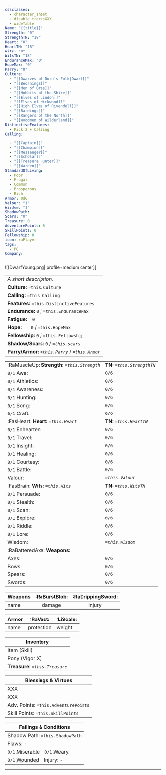 ```yaml
---
cssclasses:
  - character_sheet
  - disable_tracksXXX
  - wideTable
Name: "{{title}}"
Strength: "0"
StrengthTN: "18"
Heart: "0"
HeartTN: "18"
Wits: "0"
WitsTN: "18"
EnduranceMax: "0"
HopeMax: "0"
Parry: "0"
Culture:
  - "[[Dwarves of Durn's Folk|Dwarf]]"
  - "[[Beornings]]"
  - "[[Men of Bree]]"
  - "[[Hobbits of the Shire]]"
  - "[[Elves of Lindon]]"
  - "[[Elves of Mirkwood]]"
  - "[[High Elves of Rivendell]]"
  - "[[Bardings]]"
  - "[[Rangers of the North]]"
  - "[[Woodmen of Wilderland]]"
DistinctiveFeatures:
  - Pick 2 + Calling
Calling:

  - "[[Captain]]"
  - "[[Champion]]"
  - "[[Messenger]]"
  - "[[Scholar]]"
  - "[[Treasure Hunter]]"
  - "[[Warden]]"
StandardOfLiving:
  - Poor
  - Frugal
  - Common
  - Prosperous
  - Rich
Armor: 0d6
Valour: "1"
Wisdom: "1"
ShadowPath: 
Scars: "0"
Treasure: 0
AdventurePoints: 0
SkillPoints: 0
Fellowship: 0
icon: raPlayer
tags:
  - PC
Company:
---
```


![[DwarfYoung.png| profile+medium center]]


|                                                    |
| -------------------------------------------------- |
| *A short description.*                             |
| **Culture:** `=this.Culture`                       |
| **Calling:** `=this.Calling`                       |
| **Features:** `=this.DistinctiveFeatures`          |
| **Endurance:**  `0` / `=this.EnduranceMax`         |
| **Fatigue:**  ` ` `0`                              |
| **Hope:** ` `  ` ` `0` / `=this.HopeMax`           |
| **Fellowship:** `0` / `=this.Fellowship`           |
| **Shadow/Scars:** `0` / *`=this.scars`*            |
| **Parry/Armor:** *`=this.Parry`* / *`=this.Armor`* |

|                                               |                              |
| --------------------------------------------- | ---------------------------- |
| :RaMuscleUp: **Strength:** *`=this.Strength`* | **TN:** *`=this.StrengthTN`* |
| `0/1` Awe:                                    | `0/6`                        |
| `0/1` Athletics:                              | `0/6`                        |
| `0/1` Awareness:                              | `0/6`                        |
| `0/1` Hunting:                                | `0/6`                        |
| `0/1` Song:                                   | `0/6`                        |
| `0/1` Craft:                                  | `0/6`                        |
| :FasHeart: **Heart:** *`=this.Heart`*         | **TN:** *`=this.HeartTN`*    |
| `0/1` Enhearten:                              | `0/6`                        |
| `0/1` Travel:                                 | `0/6`                        |
| `0/1` Insight:                                | `0/6`                        |
| `0/1` Healing:                                | `0/6`                        |
| `0/1` Courtesy:                               | `0/6`                        |
| `0/1` Battle:                                 | `0/6`                        |
| Valour:                                       | *`=this.Valour`*             |
| :FasBrain: **Wits:** *`=this.Wits`*           | **TN:** *`=this.WitsTN`*     |
| `0/1` Persuade:                               | `0/6`                        |
| `0/1` Stealth:                                | `0/6`                        |
| `0/1` Scan:                                   | `0/6`                        |
| `0/1` Explore:                                | `0/6`                        |
| `0/1` Riddle:                                 | `0/6`                        |
| `0/1` Lore:                                   | `0/6`                        |
| Wisdom:                                       | *`=this.Wisdom`*             |
| :RaBatteredAxe: **Weapons:**                  |                              |
| Axes:                                         | `0/6`                        |
| Bows:                                         | `0/6`                        |
| Spears:                                       | `0/6`                        |
| Swords:                                       | `0/6`                        |

| Weapons | :RaBurstBlob: | :RaDrippingSword: |
| ------- | :-----------: | :---------------: |
| name    |    damage     |      injury       |

| Armor |  :RaVest:  | :LiScale: |
| ----- | :--------: | :-------- |
| name  | protection | weight    |

| Inventory                        |
| -------------------------------- |
| Item (Skill)                     |
| Pony (Vigor X)                   |
| **Treasure:** *`=this.Treasure`* |

| Blessings & Virtues                  |
| ------------------------------------ |
|  XXX            |
|  XXX            |
| Adv. Points: `=this.AdventurePoints` |
| Skill Points: `=this.SkillPoints`    |

| Failings & Conditions|
| ----------------------|
| Shadow Path: `=this.ShadowPath` |
| Flaws: - |
|  `0/1` <abbr title="Gain when Shadow >= Hope. Auto fail on Eye roll.">Miserable</abbr> ` ` `0/1` <abbr title="Gain when Endurance <= Load + Fatigue. Count 1-3 on d6 as 0.">Weary</abbr> |
| `0/1` <abbr title="Gain when failing Protection roll. No Endurance gain during short rest; gain STR worth of Endurance on Prolonged Rest. On second wound, Endurance=0 and player is dying.">Wounded</abbr> ` ` Injury: - |

---